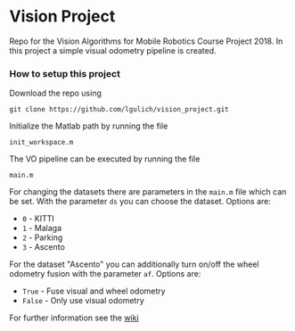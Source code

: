 # Vision Project
Repo for the Vision Algorithms for Mobile Robotics Course Project 2018. In this project a simple visual odometry pipeline is created.

### How to setup this project

Download the repo using
```
git clone https://github.com/lgulich/vision_project.git
```

Initialize the Matlab path by running the file
```
init_workspace.m
```


The VO pipeline can be executed by running the file 
```
main.m
```

For changing the datasets there are parameters in the `main.m` file which can be set. With the parameter `ds` you can choose the dataset. Options are:

* `0` - KITTI
* `1` - Malaga
* `2` - Parking
* `3` - Ascento

For the dataset "Ascento" you can additionally turn on/off the wheel odometry fusion with the parameter `af`. Options are:
* `True` - Fuse visual and wheel odometry
* `False` - Only use visual odometry

For further information see the [wiki](https://github.com/lgulich/vision_project/wiki)

